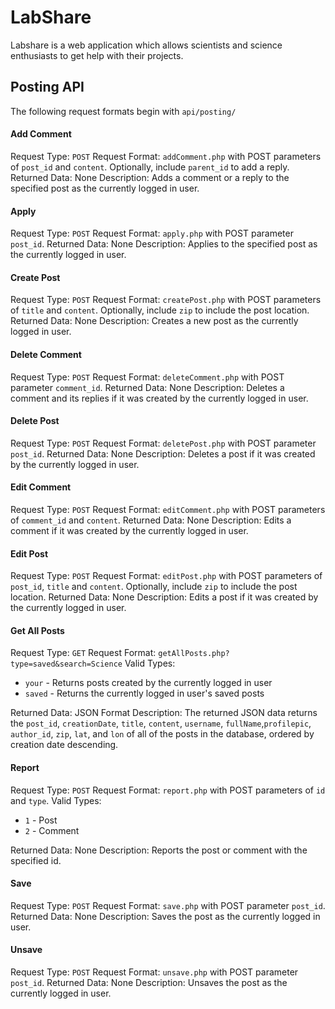# LabShare

Labshare is a web application which allows scientists and science enthusiasts to get help with their projects.

## Posting API

The following request formats begin with `api/posting/`

#### Add Comment

Request Type: `POST`
Request Format: `addComment.php` with POST parameters of `post_id` and `content`. Optionally, include `parent_id` to add a reply.
Returned Data: None
Description: Adds a comment or a reply to the specified post as the currently logged in user.

#### Apply

Request Type: `POST`
Request Format: `apply.php` with POST parameter `post_id`.
Returned Data: None
Description: Applies to the specified post as the currently logged in user.

#### Create Post

Request Type: `POST`
Request Format: `createPost.php` with POST parameters of `title` and `content`. Optionally, include `zip` to include the post location.
Returned Data: None
Description: Creates a new post as the currently logged in user.

#### Delete Comment

Request Type: `POST`
Request Format: `deleteComment.php` with POST parameter `comment_id`.
Returned Data: None
Description: Deletes a comment and its replies if it was created by the currently logged in user.

#### Delete Post

Request Type: `POST`
Request Format: `deletePost.php` with POST parameter `post_id`.
Returned Data: None
Description: Deletes a post if it was created by the currently logged in user.

#### Edit Comment

Request Type: `POST`
Request Format: `editComment.php` with POST parameters of `comment_id` and `content`.
Returned Data: None
Description: Edits a comment if it was created by the currently logged in user.

#### Edit Post

Request Type: `POST`
Request Format: `editPost.php` with POST parameters of `post_id`, `title` and `content`. Optionally, include `zip` to include the post location.
Returned Data: None
Description: Edits a post if it was created by the currently logged in user.

#### Get All Posts

Request Type: `GET`
Request Format: `getAllPosts.php?type=saved&search=Science`
Valid Types:

-   `your` - Returns posts created by the currently logged in user
-   `saved` - Returns the currently logged in user's saved posts

Returned Data: JSON Format
Description: The returned JSON data returns the `post_id`, `creationDate`, `title`, `content`, `username`, `fullName`,`profilepic`, `author_id`, `zip`, `lat`, and `lon` of all of the posts in the database, ordered by creation date descending.

#### Report

Request Type: `POST`
Request Format: `report.php` with POST parameters of `id` and `type`.
Valid Types:

-   `1` - Post
-   `2` - Comment

Returned Data: None
Description: Reports the post or comment with the specified id.

#### Save

Request Type: `POST`
Request Format: `save.php` with POST parameter `post_id`.
Returned Data: None
Description: Saves the post as the currently logged in user.

#### Unsave

Request Type: `POST`
Request Format: `unsave.php` with POST parameter `post_id`.
Returned Data: None
Description: Unsaves the post as the currently logged in user.
